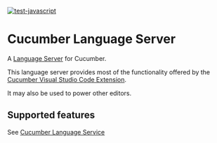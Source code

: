 [![test-javascript](https://github.com/cucumber/language-server/actions/workflows/test-javascript.yml/badge.svg)](https://github.com/cucumber/language-server/actions/workflows/test-javascript.yml)

# Cucumber Language Server

A [Language Server](https://langserver.org/) for Cucumber.

This language server provides most of the functionality offered by the
[Cucumber Visual Studio Code Extension](../../vscode/javascript).

It may also be used to power other editors.

## Supported features

See [Cucumber Language Service](../../language-service/javascript)
